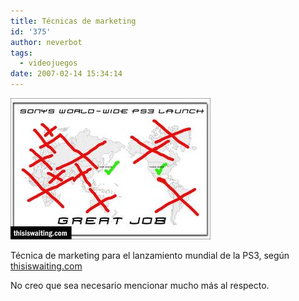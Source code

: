 ```yaml
---
title: Técnicas de marketing
id: '375'
author: neverbot
tags:
  - videojuegos
date: 2007-02-14 15:34:14
---
```


![Lanzamiento mundial según Sony](./tecnicas-de-marketing/SonyMarketing.jpg "Lanzamiento mundial según Sony")

Técnica de marketing para el lanzamiento mundial de la PS3, según [thisiswaiting.com](http://www.thisiswaiting.com/)

No creo que sea necesario mencionar mucho más al respecto.

